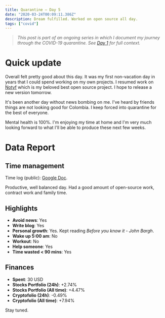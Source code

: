 ```yaml
---
title: Quarantine — Day 5
date: "2020-03-24T00:09:11.386Z"
description: Dream fulfilled. Worked on open source all day.
tags: ["covid"]
---
```


> *This post is part of an ongoing series in which I document my journey through the COVID-19 quarantine. See [Day 1](/quarantine-day-1) for full context.*

<div class="divider"></div>

# Quick update

Overall felt pretty good about this day. It was my first non-vacation day in years that I could spend working on my own projects. I resumed work on [Notyf](https://github.com/caroso1222/notyf) which is my beloved best open source project. I hope to release a new version tomorrow.

It's been another day without news bombing on me. I've heard by friends things are not looking good for Colombia. I keep forced into quarantine for the best of everyone.

Mental health is 100%. I'm enjoying my time at home and I'm very much looking forward to what I'll be able to produce these next few weeks.

<div class="divider"></div>

# Data Report

## Time management

Time log (public): [Google Doc](https://docs.google.com/document/d/1h1eGly40sAf9gdJMXhKgoB20zqzsJeECZAJvDkgM8Ik/edit#).

Productive, well balanced day. Had a good amount of open-source work, contract work and family time.

## Highlights 

* **Avoid news**: Yes
* **Write blog**: Yes
* **Personal growth**: Yes. Kept reading *Before you know it - John Bargh*.
* **Wake up 5:00 am**: No
* **Workout**: No
* **Help someone**: Yes
* **Time wasted < 90 mins**: Yes

## Finances

* **Spent**: 30 USD
* **Stocks Portfolio (24h)**: +2.74%
* **Stocks Portfolio (All time)**: +4.47%
* **Cryptofolio (24h)**: -0.49%
* **Cryptofolio (All time)**: +7.94%

<div class="divider"></div>

Stay tuned.